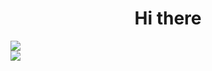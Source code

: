 <h1 align="center">Hi there</h1>

<img src="https://lanyard.cnrad.dev/api/906634054311481364">
<br>
<img src="https://komarev.com/ghpvc/?username=eleventhe">
